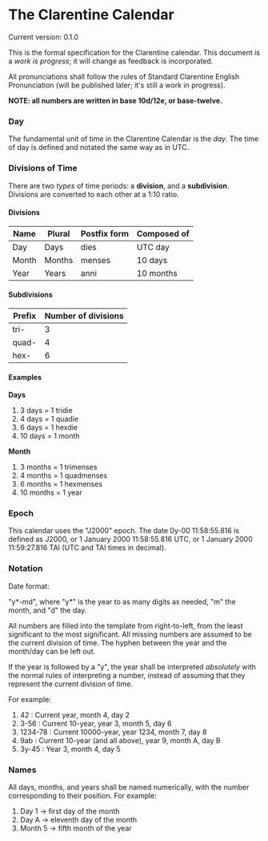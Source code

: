 # The Clarentine Calendar

Current version: 0.1.0

This is the formal specification for the Clarentine calendar. This document is a _work is progress_; it will change as feedback is incorporated.

All pronunciations shall follow the rules of Standard Clarentine English Pronunciation (will be published later; it's still a work in progress).

__NOTE: all numbers are written in base 10d/12e, or base-twelve.__

### Day

The fundamental unit of time in the Clarentine Calendar is the _day_. The time of day is defined and notated the same way as in UTC.

### Divisions of Time

There are two _types_ of time periods: a __division__, and a __subdivision__. Divisions are converted to each other at a 1:10 ratio.

#### Divisions

| Name  | Plural | Postfix form | Composed of |
| ----- | ------ | ------------ | ----------- |
| Day   | Days   | dies         | UTC day     |
| Month | Months | menses       | 10 days     |
| Year  | Years  | anni         | 10 months   |

#### Subdivisions

| Prefix | Number of divisions |
| ------ | ------------------- |
| tri-   | 3                   |
| quad-  | 4                   |
| hex-   | 6                   |

#### Examples

**Days**

1. 3 days = 1 tridie
2. 4 days = 1 quadie
3. 6 days = 1 hexdie
4. 10 days = 1 month

**Month**

1. 3 months = 1 trimenses
2. 4 months = 1 quadmenses
3. 6 months = 1 hexmenses
4. 10 months = 1 year

### Epoch

This calendar uses the "J2000" epoch. The date 0y-00 11:58:55.816 is defined as J2000, or 1 January 2000 11:58:55.816 UTC, or 1 January 2000 11:59:27.816 TAI (UTC and TAI times in decimal).

### Notation

Date format:

"y\*-md", where "y\*" is the year to as many digits as needed, "m" the month, and "d" the day.

All numbers are filled into the template from right-to-left, from the least significant to the most significant. All missing numbers are assumed to be the current division of time. The hyphen between the year and the month/day can be left out. 

If the year is followed by a "y", the year shall be interpreted _absolutely_ with the normal rules of interpreting a number, instead of assuming that they represent the current division of time.

For example:

1. 42 : Current year, month 4, day 2
2. 3-56 : Current 10-year, year 3, month 5, day 6
3. 1234-78 : Current 10000-year, year 1234, month 7, day 8
4. 9ab : Current 10-year (and all above), year 9, month A, day B
5. 3y-45 : Year 3, month 4, day 5


### Names

All days, months, and years shall be named numerically, with the number corresponding to their position. For example:

1. Day 1 -> first day of the month
2. Day A -> eleventh day of the month
3. Month 5 -> fifth month of the year